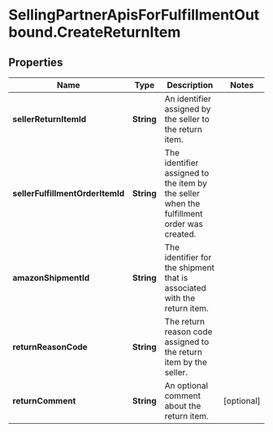 # SellingPartnerApisForFulfillmentOutbound.CreateReturnItem

## Properties
Name | Type | Description | Notes
------------ | ------------- | ------------- | -------------
**sellerReturnItemId** | **String** | An identifier assigned by the seller to the return item. | 
**sellerFulfillmentOrderItemId** | **String** | The identifier assigned to the item by the seller when the fulfillment order was created. | 
**amazonShipmentId** | **String** | The identifier for the shipment that is associated with the return item. | 
**returnReasonCode** | **String** | The return reason code assigned to the return item by the seller. | 
**returnComment** | **String** | An optional comment about the return item. | [optional] 


